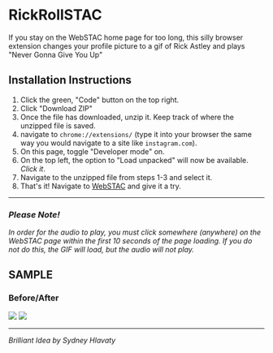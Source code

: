 ﻿# RickRollSTAC

If you stay on the WebSTAC home page for too long, this silly browser extension changes your profile picture to a gif of Rick Astley and plays "Never Gonna Give You Up"



## Installation Instructions
1. Click the green, "Code" button on the top right.
2. Click "Download ZIP"
3. Once the file has downloaded, unzip it. Keep track of where the unzipped file is saved.
4. navigate to `chrome://extensions/` (type it into your browser the same way you would navigate to a site like `instagram.com`).
5. On this page, toggle "Developer mode" on.
6. On the top left, the option to "Load unpacked" will now be available. *Click it*.
7. Navigate to the unzipped file from steps 1-3 and select it.
8. That's it! Navigate to [WebSTAC](https://acadinfo.wustl.edu/) and give it a try.

---

### *Please Note!*
*In order for the audio to play, you must click somewhere (anywhere) on the WebSTAC page within the first 10 seconds of the page loading. If you do not do this, the GIF will load, but the audio will not play.*


## SAMPLE
### Before/After

<img src="https://drive.google.com/uc?export=download&id=1x4tXTQSDmHX82zj2NOU-aIeUDBfdtVHM"> <img src="https://drive.google.com/uc?export=download&id=1GDRMKIsr5V2wur6DxWud7n7wc77BxHAg">

---
*Brilliant Idea by Sydney Hlavaty*
